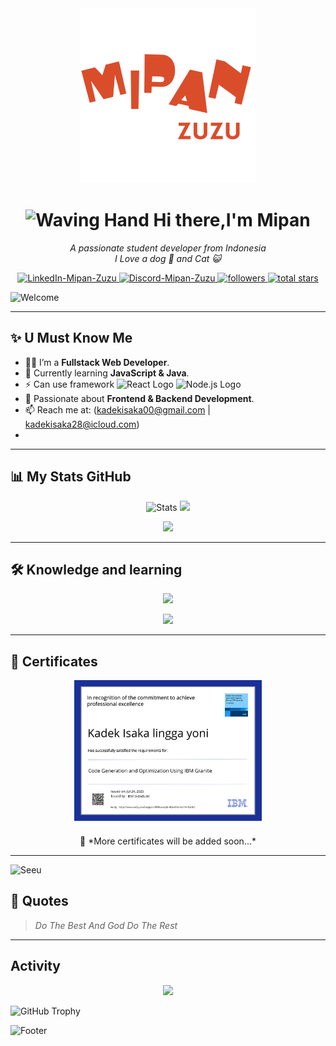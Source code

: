 <div align="center">
  <img width="280" src="name.png" alt="Mipan-Logo" />
  
  # <img src="https://raw.githubusercontent.com/Tarikul-Islam-Anik/Animated-Fluent-Emojis/master/Emojis/Hand%20gestures/Waving%20Hand.png" alt="Waving Hand" width="35" height="35" /> Hi there,I'm Mipan
  
  <p>
    <em>A passionate student developer from Indonesia</em><br>
    <em>I Love a dog 🐶 and Cat 😺</em>
  </p>

  <a href="https://www.linkedin.com/in/kadek-isaka/" target="_blank">
  <img src="https://img.shields.io/badge/LinkedIn-0A66C2?style=for-the-badge&logo=linkedin&logoColor=white" alt="LinkedIn-Mipan-Zuzu" />
</a>
  <a href="https://discord.com/users/858201924795629569">
    <img src="https://img.shields.io/badge/Discord-5865F2?style=for-the-badge&logo=discord&logoColor=white" alt="Discord-Mipan-Zuzu" />
  </a>
  <a href="https://github.com/Mipan-Zuzu?tab=followers">
    <img alt="followers" title="Follow me on Github" src="https://custom-icon-badges.demolab.com/github/followers/Mipan-Zuzu?color=236ad3&labelColor=1155ba&style=for-the-badge&logo=person-add&label=Followers&logoColor=white"/>
  </a>
  <a href="https://github.com/Mipan-Zuzu?tab=repositories&sort=stargazers">
    <img alt="total stars" title="Total stars on GitHub" src="https://custom-icon-badges.demolab.com/github/stars/Mipan-Zuzu?color=55960c&style=for-the-badge&labelColor=488207&logo=star"/>
  </a>
</div>

![Welcome](https://readme-typing-svg.demolab.com?font=Fira+Code&weight=600&size=30&duration=3000&pause=1000&color=F7F7F7&center=true&vCenter=true&width=900&lines=Hi+There+thanks+for+comming;This+my+GitHub+profile!;)

---
## ✨ U Must Know Me
- 🧑‍💻 I’m a **Fullstack Web Developer**.
- 🌱 Currently learning **JavaScript & Java**.
- ⚡ Can use framework <img src="https://upload.wikimedia.org/wikipedia/commons/a/a7/React-icon.svg" alt="React Logo" width="20" height="20"> <img src="https://upload.wikimedia.org/wikipedia/commons/d/d9/Node.js_logo.svg" alt="Node.js Logo" width="30">
- 🎯 Passionate about **Frontend & Backend Development**.
- 📫 Reach me at: (kadekisaka00@gmail.com | kadekisaka28@icloud.com)
- 

---

## 📊 My Stats GitHub

<p align="center">
  <img src="https://github-readme-stats.vercel.app/api?username=Mipan-Zuzu&show_icons=true&theme=radical" alt="Stats" />
  <img src="https://media3.giphy.com/media/v1.Y2lkPTc5MGI3NjExNnowdHM2ODNtNTRwdnhqdXdtNW9wMG05endpYXpuMWMxdzhqc2JlbyZlcD12MV9pbnRlcm5hbF9naWZfYnlfaWQmY3Q9Zw/HzPtbOKyBoBFsK4hyc/giphy.gif" width="200" />
</p>

<p align="center">
    <img src="https://github-readme-stats.vercel.app/api/top-langs/?username=Mipan-Zuzu&layout=compact&theme=radical" />
</p>

---

## 🛠️ Knowledge and learning
<p align="center">
  <img src="https://skillicons.dev/icons?i=html,css,js,react,nodejs,tailwind,bootstrap,bash,npm,vite" />
</p>

<p align="center">
  <img src="https://media.giphy.com/media/sIIhZliB2McAo/giphy.gif" width="200px" />
</p>

---

## 🏅 Certificates
<p align="center">
  <!-- Ganti link berikut dengan URL gambar sertifikatmu -->
  <img src="certivIBM.png" alt="Certificate 1" width="300" />
</p>

<p align="center">
  📝 *More certificates will be added soon...*
</p>

---

![Seeu](https://readme-typing-svg.demolab.com?font=Fira+Code&weight=600&size=30&duration=3000&pause=1000&color=F7F7F7&center=true&vCenter=true&width=900&lines=Tangks+For+Reading;See+U+☺️👌)

## 🌟 Quotes
> *Do The Best And God Do The Rest*

---

## Activity
<p align="center">
  <img src="https://github-profile-summary-cards.vercel.app/api/cards/profile-details?username=Mipan-Zuzu&theme=dark" />
  
  ![GitHub Trophy](https://github-profile-trophy.vercel.app/?username=Mipan-Zuzu)
</p>

![Footer](https://capsule-render.vercel.app/api?type=waving&color=gradient&height=100&section=footer)
